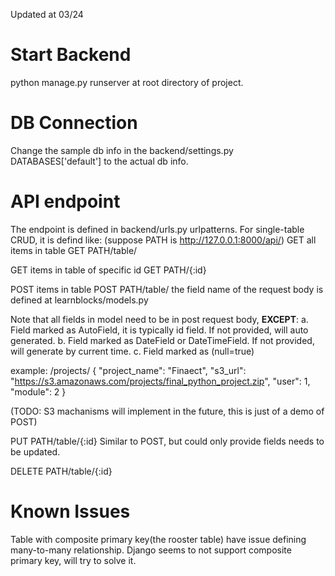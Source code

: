 Updated at 03/24
# Start Backend
python manage.py runserver at root directory of project.
# DB Connection
Change the sample db info in the backend/settings.py DATABASES['default'] to the actual db info.

# API endpoint
The endpoint is defined in backend/urls.py urlpatterns. For single-table CRUD, it is defind like:
(suppose PATH is http://127.0.0.1:8000/api/)
GET all items in table
GET PATH/table/

GET items in table of specific id
GET PATH/{:id}

POST items in table
POST PATH/table/
the field name of the request body is defined at 
learnblocks/models.py

Note that all fields in model need to be in post request body, **EXCEPT**:
a. Field marked as AutoField, it is typically id field. If not provided, will auto generated.
b. Field marked as DateField or DateTimeField. If not provided, will generate by current time.
c. Field marked as (null=true)

example:
/projects/
{
"project_name": "Finaect",
"s3_url": "https://s3.amazonaws.com/projects/final_python_project.zip",
"user": 1,
"module": 2
}

(TODO: S3 machanisms will implement in the future, this is just of a demo of POST)

PUT PATH/table/{:id}
Similar to POST, but could only provide fields needs to be updated.

DELETE PATH/table/{:id}

# Known Issues
Table with composite primary key(the rooster table) have issue defining many-to-many relationship. Django seems to not support composite primary key, will try to solve it.
